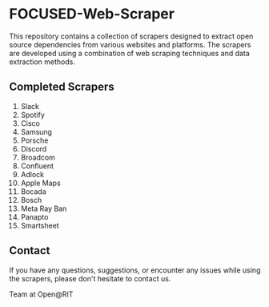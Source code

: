 # FOCUSED-Web-Scraper

This repository contains a collection of scrapers designed to extract open source dependencies from various websites and platforms. The scrapers are developed using a combination of web scraping techniques and data extraction methods. 

## Completed Scrapers

1. Slack
2. Spotify
3. Cisco
4. Samsung
5. Porsche
6. Discord
7. Broadcom
8. Confluent
9. Adlock
10. Apple Maps
11. Bocada
12. Bosch
13. Meta Ray Ban
14. Panapto
15. Smartsheet

## Contact

If you have any questions, suggestions, or encounter any issues while using the scrapers, please don't hesitate to contact us. 

Team at Open@RIT